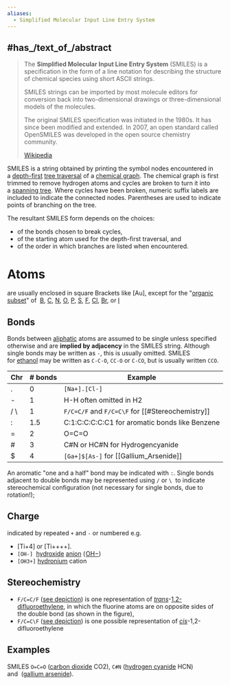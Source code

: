 ```yaml
---
aliases:
  - Simplified Molecular Input Line Entry System
---
```


## #has_/text_of_/abstract 

> The **Simplified Molecular Input Line Entry System** (SMILES) is a specification in the form of 
> a line notation for describing the structure of chemical species using short ASCII strings. 
> 
> SMILES strings can be imported by most molecule editors 
> for conversion back into two-dimensional drawings 
> or three-dimensional models of the molecules.
>
> The original SMILES specification was initiated in the 1980s. 
> It has since been modified and extended. 
> In 2007, an open standard called OpenSMILES was developed 
> in the open source chemistry community.
>
> [Wikipedia](https://en.wikipedia.org/wiki/Simplified%20Molecular%20Input%20Line%20Entry%20System) 


SMILES is a string obtained by printing the symbol nodes encountered in a [depth-first](https://en.wikipedia.org/wiki/Depth-first_search "Depth-first search") [tree traversal](https://en.wikipedia.org/wiki/Tree_traversal "Tree traversal") of a [chemical graph](https://en.wikipedia.org/wiki/Chemical_graph "Chemical graph"). The chemical graph is first trimmed to remove hydrogen atoms and cycles are broken to turn it into a [spanning tree](https://en.wikipedia.org/wiki/Spanning_tree_\(mathematics\) "Spanning tree (mathematics)"). Where cycles have been broken, numeric suffix labels are included to indicate the connected nodes. Parentheses are used to indicate points of branching on the tree.

The resultant SMILES form depends on the choices:

- of the bonds chosen to break cycles,
- of the starting atom used for the depth-first traversal, and
- of the order in which branches are listed when encountered.

# Atoms 

are usually enclosed in square Brackets like [Au], except for the "[organic subset](https://en.wikipedia.org/wiki/CHON "CHON")" of 
[B](https://en.wikipedia.org/wiki/Boron "Boron"), [C](https://en.wikipedia.org/wiki/Carbon "Carbon"), [N](https://en.wikipedia.org/wiki/Nitrogen "Nitrogen"), [O](https://en.wikipedia.org/wiki/Oxygen "Oxygen"), [P](https://en.wikipedia.org/wiki/Phosphorus "Phosphorus"), [S](https://en.wikipedia.org/wiki/Sulfur "Sulfur"), [F](https://en.wikipedia.org/wiki/Fluorine "Fluorine"), [Cl](https://en.wikipedia.org/wiki/Chlorine "Chlorine"), [Br](https://en.wikipedia.org/wiki/Bromine "Bromine"), or [I](https://en.wikipedia.org/wiki/Iodine "Iodine") 

## Bonds 

Bonds between [aliphatic](https://en.wikipedia.org/wiki/Aliphatic_compound "Aliphatic compound") atoms are assumed to be single unless specified otherwise 
and are __implied by adjacency__ in the SMILES string. 
Although single bonds may be written as `-`, this is usually omitted. 
SMILES for [ethanol](https://en.wikipedia.org/wiki/Ethanol "Ethanol") may be written as `C-C-O`, `CC-O` or `C-CO`, but is usually written `CCO`.

| Chr | # bonds | Example                                          |
| --- | ------- | ------------------------------------------------ |
| .   | 0       | `[Na+].[Cl-]`                                    |
| -   | 1       | H-H often omitted in H2                          |
| / \ | 1       | `F/C=C/F` and `F/C=C\F` for [[#Stereochemistry]] |
| :   | 1.5     | C:1:C:C:C:C:C1 for aromatic bonds like Benzene   |
| =   | 2       | O=C=O                                            |
| #   | 3       | C#N or HC#N for Hydrogencyanide                  |
| $   | 4       | `[Ga+]$[As-]` for [[Gallium_Arsenide]]           |

An aromatic "one and a half" bond may be indicated with `:`.
Single bonds adjacent to double bonds may be represented using `/` or `\` 
to indicate stereochemical configuration (not necessary for single bonds, due to rotation!);

## Charge 

indicated by repeated `+` and  `-` 
or numbered e.g. 
- [Ti+4] or [Ti++++]. 
- `[OH-]`  [hydroxide](https://en.wikipedia.org/wiki/Hydroxide "Hydroxide") [anion](https://en.wikipedia.org/wiki/Anion "Anion") ( [OH−](https://en.wikipedia.org/wiki/Hydroxide "Hydroxide")) 
- `[OH3+]` [hydronium](https://en.wikipedia.org/wiki/Hydronium "Hydronium") cation 

## Stereochemistry 

- `F/C=C/F` ([see depiction](https://web.archive.org/web/20130522072357/http://www.daylight.com/daycgi/depict?462f433d432f46)) is one representation of _[trans](https://en.wikipedia.org/wiki/Trans_isomer "Trans isomer")_-[1,2-difluoroethylene](https://en.wikipedia.org/wiki/1,2-difluoroethylene "1,2-difluoroethylene"), 
  in which the fluorine atoms are on opposite sides of the double bond (as shown in the figure), 
- `F/C=C\F` ([see depiction](https://web.archive.org/web/20130522074206/http://www.daylight.com/daycgi/depict?462f433d435c46)) is one possible representation of _[cis](https://en.wikipedia.org/wiki/Cis-trans_isomerism "Cis-trans isomerism")_-1,2-difluoroethylene

## Examples 

SMILES `O=C=O` ([carbon dioxide](https://en.wikipedia.org/wiki/Carbon_dioxide "Carbon dioxide") CO2), `C#N` ([hydrogen cyanide](https://en.wikipedia.org/wiki/Hydrogen_cyanide "Hydrogen cyanide") HCN) and  ([gallium arsenide](https://en.wikipedia.org/wiki/Gallium_arsenide "Gallium arsenide")).


